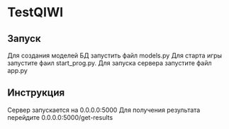# TestQIWI

## Запуск
Для создания моделей БД запустить файл models.py
Для старта игры запустите фаил start_prog.py.
Для запуска сервера запустите файл app.py

## Инструкция
Сервер запускается на 0.0.0.0:5000
Для получения результата перейдите 0.0.0.0:5000/get-results


